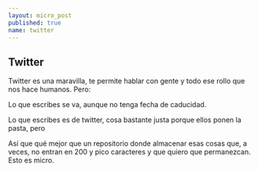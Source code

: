 ```yaml
---
layout: micro_post
published: true
name: twitter
---
```


## Twitter

Twitter es una maravilla, te permite hablar con gente y todo ese rollo que nos hace humanos. Pero:

Lo que escribes se va, aunque no tenga fecha de caducidad.

Lo que escribes es de twitter, cosa bastante justa porque ellos ponen la pasta, pero 

Así que qué mejor que un repositorio donde almacenar esas cosas que, a veces, no entran en 200 y pico caracteres y que quiero que permanezcan. Esto es micro.
